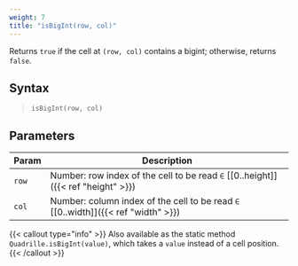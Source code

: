 ```yaml
---
weight: 7
title: "isBigInt(row, col)"
---
```


Returns `true` if the cell at `(row, col)` contains a bigint; otherwise, returns `false`.

## Syntax

> `isBigInt(row, col)`

## Parameters

| Param | Description                                                                       |
|-------|-----------------------------------------------------------------------------------|
| `row` | Number: row index of the cell to be read `∈` [[0..height]]({{< ref "height" >}})  |
| `col` | Number: column index of the cell to be read `∈` [[0..width]]({{< ref "width" >}}) |

{{< callout type="info" >}}
Also available as the static method `Quadrille.isBigInt(value)`, which takes a `value` instead of a cell position.
{{< /callout >}}